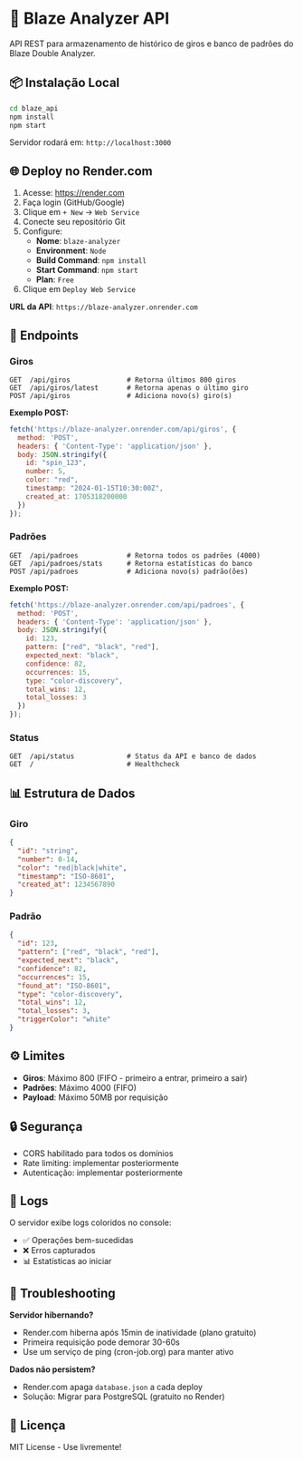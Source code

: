# 🚀 Blaze Analyzer API

API REST para armazenamento de histórico de giros e banco de padrões do Blaze Double Analyzer.

## 📦 **Instalação Local**

```bash
cd blaze_api
npm install
npm start
```

Servidor rodará em: `http://localhost:3000`

## 🌐 **Deploy no Render.com**

1. Acesse: https://render.com
2. Faça login (GitHub/Google)
3. Clique em `+ New` → `Web Service`
4. Conecte seu repositório Git
5. Configure:
   - **Nome**: `blaze-analyzer`
   - **Environment**: `Node`
   - **Build Command**: `npm install`
   - **Start Command**: `npm start`
   - **Plan**: `Free`
6. Clique em `Deploy Web Service`

**URL da API**: `https://blaze-analyzer.onrender.com`

## 📡 **Endpoints**

### **Giros**

```http
GET  /api/giros              # Retorna últimos 800 giros
GET  /api/giros/latest       # Retorna apenas o último giro
POST /api/giros              # Adiciona novo(s) giro(s)
```

**Exemplo POST:**
```javascript
fetch('https://blaze-analyzer.onrender.com/api/giros', {
  method: 'POST',
  headers: { 'Content-Type': 'application/json' },
  body: JSON.stringify({
    id: "spin_123",
    number: 5,
    color: "red",
    timestamp: "2024-01-15T10:30:00Z",
    created_at: 1705318200000
  })
});
```

### **Padrões**

```http
GET  /api/padroes            # Retorna todos os padrões (4000)
GET  /api/padroes/stats      # Retorna estatísticas do banco
POST /api/padroes            # Adiciona novo(s) padrão(ões)
```

**Exemplo POST:**
```javascript
fetch('https://blaze-analyzer.onrender.com/api/padroes', {
  method: 'POST',
  headers: { 'Content-Type': 'application/json' },
  body: JSON.stringify({
    id: 123,
    pattern: ["red", "black", "red"],
    expected_next: "black",
    confidence: 82,
    occurrences: 15,
    type: "color-discovery",
    total_wins: 12,
    total_losses: 3
  })
});
```

### **Status**

```http
GET  /api/status             # Status da API e banco de dados
GET  /                       # Healthcheck
```

## 📊 **Estrutura de Dados**

### Giro
```json
{
  "id": "string",
  "number": 0-14,
  "color": "red|black|white",
  "timestamp": "ISO-8601",
  "created_at": 1234567890
}
```

### Padrão
```json
{
  "id": 123,
  "pattern": ["red", "black", "red"],
  "expected_next": "black",
  "confidence": 82,
  "occurrences": 15,
  "found_at": "ISO-8601",
  "type": "color-discovery",
  "total_wins": 12,
  "total_losses": 3,
  "triggerColor": "white"
}
```

## ⚙️ **Limites**

- **Giros**: Máximo 800 (FIFO - primeiro a entrar, primeiro a sair)
- **Padrões**: Máximo 4000 (FIFO)
- **Payload**: Máximo 50MB por requisição

## 🔒 **Segurança**

- CORS habilitado para todos os domínios
- Rate limiting: implementar posteriormente
- Autenticação: implementar posteriormente

## 📝 **Logs**

O servidor exibe logs coloridos no console:
- ✅ Operações bem-sucedidas
- ❌ Erros capturados
- 📊 Estatísticas ao iniciar

## 🐛 **Troubleshooting**

**Servidor hibernando?**
- Render.com hiberna após 15min de inatividade (plano gratuito)
- Primeira requisição pode demorar 30-60s
- Use um serviço de ping (cron-job.org) para manter ativo

**Dados não persistem?**
- Render.com apaga `database.json` a cada deploy
- Solução: Migrar para PostgreSQL (gratuito no Render)

## 📄 **Licença**

MIT License - Use livremente!

